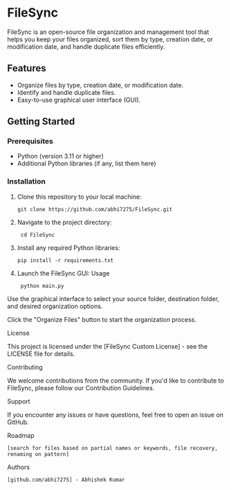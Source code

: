 # FileSync

FileSync is an open-source file organization and management tool that helps you keep your files organized, sort them by type, creation date, or modification date, and handle duplicate files efficiently.

## Features

- Organize files by type, creation date, or modification date.
- Identify and handle duplicate files.
- Easy-to-use graphical user interface (GUI).

## Getting Started

### Prerequisites

- Python (version 3.11 or higher)
- Additional Python libraries (if any, list them here)

### Installation

1. Clone this repository to your local machine:

   ```shell
   git clone https://github.com/abhi7275/FileSync.git

2. Navigate to the project directory:
   ```shell
    cd FileSync

3. Install any required Python libraries: 
    ```shell
   pip install -r requirements.txt

4. Launch the FileSync GUI: Usage
   ```shell
    python main.py
Use the graphical interface to select your source folder, destination folder, and desired organization options.

Click the "Organize Files" button to start the organization process.

License

This project is licensed under the [FileSync Custom License] - see the LICENSE file for details.

Contributing

We welcome contributions from the community. If you'd like to contribute to FileSync, please follow our Contribution Guidelines.

Support

If you encounter any issues or have questions, feel free to open an issue on GitHub.

Roadmap

    [search for files based on partial names or keywords, file recovery, renaming on pattern]

Authors

    [github.com/abhi7275] - Abhishek Kumar